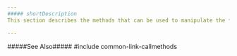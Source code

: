 ```yaml
---
##### shortDescription
This section describes the methods that can be used to manipulate the **DataGrid** widget.

---
```

#####See Also#####
#include common-link-callmethods